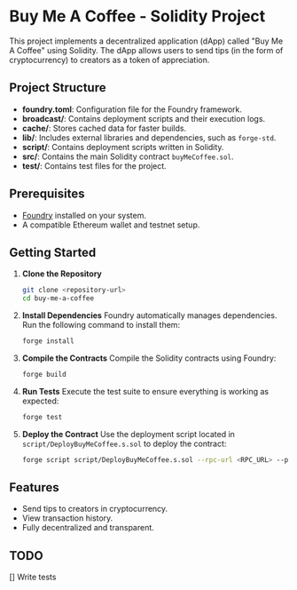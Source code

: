 # Buy Me A Coffee - Solidity Project

This project implements a decentralized application (dApp) called "Buy Me A Coffee" using Solidity. The dApp allows users to send tips (in the form of cryptocurrency) to creators as a token of appreciation.

## Project Structure

- **foundry.toml**: Configuration file for the Foundry framework.
- **broadcast/**: Contains deployment scripts and their execution logs.
- **cache/**: Stores cached data for faster builds.
- **lib/**: Includes external libraries and dependencies, such as `forge-std`.
- **script/**: Contains deployment scripts written in Solidity.
- **src/**: Contains the main Solidity contract `buyMeCoffee.sol`.
- **test/**: Contains test files for the project.

## Prerequisites

- [Foundry](https://book.getfoundry.sh/) installed on your system.
- A compatible Ethereum wallet and testnet setup.

## Getting Started

1. **Clone the Repository**
   ```bash
   git clone <repository-url>
   cd buy-me-a-coffee
   ```

2. **Install Dependencies**
   Foundry automatically manages dependencies. Run the following command to install them:
   ```bash
   forge install
   ```

3. **Compile the Contracts**
   Compile the Solidity contracts using Foundry:
   ```bash
   forge build
   ```

4. **Run Tests**
   Execute the test suite to ensure everything is working as expected:
   ```bash
   forge test
   ```

5. **Deploy the Contract**
   Use the deployment script located in `script/DeployBuyMeCoffee.s.sol` to deploy the contract:
   ```bash
   forge script script/DeployBuyMeCoffee.s.sol --rpc-url <RPC_URL> --private-key <PRIVATE_KEY> --broadcast
   ```

## Features

- Send tips to creators in cryptocurrency.
- View transaction history.
- Fully decentralized and transparent.

## TODO
[] Write tests
